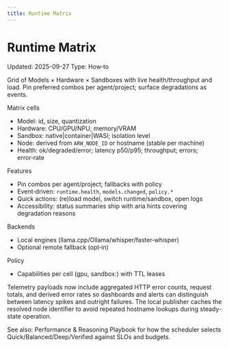 ```yaml
---
title: Runtime Matrix
---
```


# Runtime Matrix
Updated: 2025-09-27
Type: How‑to

Grid of Models × Hardware × Sandboxes with live health/throughput and load. Pin preferred combos per agent/project; surface degradations as events.

Matrix cells
- Model: id, size, quantization
- Hardware: CPU/GPU/NPU; memory/VRAM
- Sandbox: native|container|WASI; isolation level
- Node: derived from `ARW_NODE_ID` or hostname (stable per machine)
- Health: ok/degraded/error; latency p50/p95; throughput; errors; error‑rate

Features
- Pin combos per agent/project; fallbacks with policy
- Event‑driven: `runtime.health`, `models.changed`, `policy.*`
- Quick actions: (re)load model, switch runtime/sandbox, open logs
- Accessibility: status summaries ship with aria hints covering degradation reasons

Backends
- Local engines (llama.cpp/Ollama/whisper/faster‑whisper)
- Optional remote fallback (opt‑in)

Policy
- Capabilities per cell (gpu, sandbox:<kind>) with TTL leases

Telemetry payloads now include aggregated HTTP error counts, request totals, and derived error rates so dashboards and alerts can distinguish between latency spikes and outright failures. The local publisher caches the resolved node identifier to avoid repeated hostname lookups during steady-state operation.

See also: Performance & Reasoning Playbook for how the scheduler selects Quick/Balanced/Deep/Verified against SLOs and budgets.
